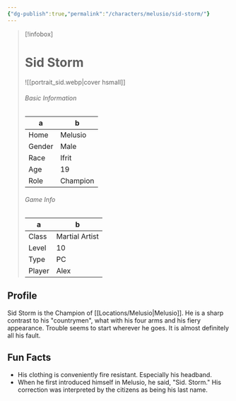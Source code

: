 ```yaml
---
{"dg-publish":true,"permalink":"/characters/melusio/sid-storm/"}
---
```



> [!infobox]
> # Sid Storm
> ![[portrait_sid.webp\|cover hsmall]]
> ###### Basic Information
> a | b  |
> ---|---|
> Home | Melusio |
> Gender | Male |
> Race | Ifrit |
> Age | 19 |
> Role | Champion |
> ###### Game Info
> a | b   |
> ---|---|
> Class | Martial Artist |
> Level | 10 |
> Type | PC |
> Player | Alex |

## Profile
Sid Storm is the Champion of [[Locations/Melusio\|Melusio]]. He is a sharp contrast to his "countrymen", what with his four arms and his fiery appearance. Trouble seems to start wherever he goes. It is almost definitely all his fault.

## Fun Facts
- His clothing is conveniently fire resistant. Especially his headband.
- When he first introduced himself in Melusio, he said, "Sid. Storm." His correction was interpreted by the citizens as being his last name.

